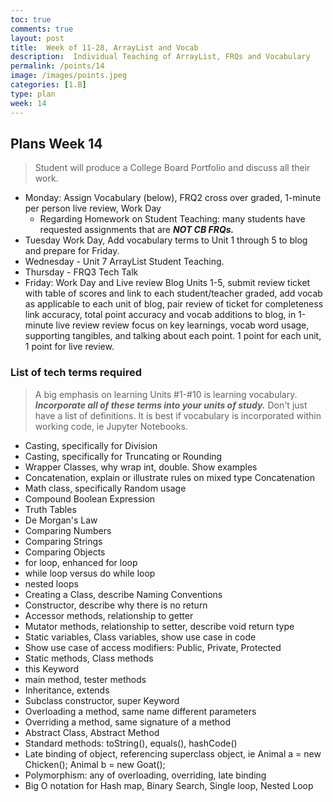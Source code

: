 ```yaml
---
toc: true
comments: true
layout: post
title:  Week of 11-28, ArrayList and Vocab
description:  Individual Teaching of ArrayList, FRQs and Vocabulary
permalink: /points/14
image: /images/points.jpeg
categories: [1.B]
type: plan
week: 14
---
```


## Plans Week 14
> Student will produce a College Board Portfolio and discuss all their work.
- Monday: Assign Vocabulary (below), FRQ2 cross over graded, 1-minute per person live review, Work Day
    - Regarding Homework on Student Teaching: many students have requested assignments that are ***NOT CB FRQs.***
- Tuesday Work Day, Add vocabulary terms to Unit 1 through 5 to blog and prepare for Friday.
- Wednesday - Unit 7 ArrayList Student Teaching.
- Thursday - FRQ3 Tech Talk
- Friday: Work Day and Live review Blog Units 1-5, submit review ticket with table of scores and link to each student/teacher graded, add vocab as applicable to each unit of blog, pair review of ticket for completeness link accuracy, total point accuracy and vocab additions to blog,  in 1-minute live review review focus on key learnings, vocab word usage, supporting tangibles, and talking about each point.  1 point for each unit, 1 point for live review.


### List of tech terms required
> A big emphasis on learning Units #1-#10 is learning vocabulary.  ***Incorporate all of these terms into your units of study.***  Don't just have a list of definitions.  It is best if vocabulary is incorporated within working code, ie Jupyter Notebooks.  
* Casting, specifically for Division
* Casting, specifically for Truncating or Rounding
* Wrapper Classes, why wrap int, double. Show examples
* Concatenation, explain or illustrate rules on mixed type Concatenation
* Math class, specifically Random usage
* Compound Boolean Expression
* Truth Tables
* De Morgan's Law
* Comparing Numbers
* Comparing Strings
* Comparing Objects
* for loop, enhanced for loop
* while loop versus do while loop
* nested loops
* Creating a Class, describe Naming Conventions
* Constructor, describe why there is no return
* Accessor methods, relationship to getter
* Mutator methods, relationship to setter, describe void return type
* Static variables, Class variables, show use case in code
* Show use case of access modifiers: Public, Private, Protected
* Static methods, Class methods
* this Keyword
* main method, tester methods
* Inheritance, extends
* Subclass constructor, super Keyword
* Overloading a method, same name different parameters
* Overriding a method, same signature of a method
* Abstract Class, Abstract Method
* Standard methods: toString(), equals(), hashCode()
* Late binding of object, referencing superclass object, ie Animal a = new Chicken(); Animal b = new Goat();
* Polymorphism: any of overloading, overriding, late binding
* Big O notation for Hash map, Binary Search, Single loop, Nested Loop

